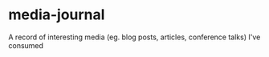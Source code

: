 # media-journal
A record of interesting media (eg. blog posts, articles, conference talks) I've consumed

